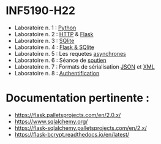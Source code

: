 # INF5190-H22
- Laboratoire n. 1 : [Python](./Python)
- Laboratoire n. 2 : [HTTP](./HTTP) & [Flask](./Flask)
- Laboratoire n. 3 : [SQlite](./Sqlite)
- Laboratoire n. 4 : [Flask & SQlite](./Flask2)
- Laboratoire n. 5 : Les requetes [asynchrones](./Ajax)
- Laboratoire n. 6 : Séance de [soutien](./Soutien)
- Laboratoire n. 7 : Formats de sérialisation [JSON](./JSON) et [XML](./XML)
- Laboratoire n. 8 : [Authentification](./Authentification)


# Documentation pertinente :

- https://flask.palletsprojects.com/en/2.0.x/
- https://www.sqlalchemy.org/
- https://flask-sqlalchemy.palletsprojects.com/en/2.x/
- https://flask-bcrypt.readthedocs.io/en/latest/

